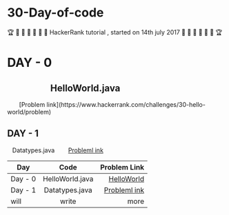 # 30-Day-of-code
:trophy: :dart: :dart: :dart: :dart: :dart: :dart:
HackerRank tutorial , started on 14th july 2017
:dart: :dart: :dart: :dart: :dart: :dart: :trophy:

# DAY - 0
<h2 style="padding-left: 100px;"> HelloWorld.java </h2>  &nbsp;&nbsp;&nbsp;&nbsp;&nbsp;&nbsp; [Problem link](https://www.hackerrank.com/challenges/30-hello-world/problem)

## DAY - 1
&nbsp;&nbsp; Datatypes.java &nbsp;&nbsp;&nbsp;&nbsp;&nbsp;&nbsp; [Probleml ink](https://www.hackerrank.com/challenges/30-data-types/problem)

| Day        | Code           | Problem Link |
| ------------- |:-------------:| -----:|
| Day - 0      | HelloWorld.java | [ HelloWorld ](https://www.hackerrank.com/challenges/30-hello-world/problem) |
| Day - 1     | Datatypes.java      | [Probleml ink](https://www.hackerrank.com/challenges/30-data-types/problem)   |
| will |write|more|
